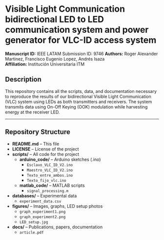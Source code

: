 # Visible Light Communication bidirectional LED to LED communication system and power generator for VLC-ID access system

**Manuscript ID:** IEEE LATAM Submission ID: 9746
**Authors:** Roger Alexander Martinez, Francisco Eugenio Lopez, Andrés Isaza  
**Affiliation:** Institución Universitaria ITM  

## Description
This repository contains all the scripts, data, and documentation necessary to reproduce the results of our bidirectional Visible Light Communication (VLC) system using LEDs 
as both transmitters and receivers. The system transmits data using On-Off Keying (OOK) modulation while harvesting energy at the receiver LED.

---

## Repository Structure

- **README.md** – This file  
- **LICENSE** – License of the project  
- **scripts/** – All code for the project  
  - **arduino_code/** – Arduino sketches (.ino)  
    - `Esclavo_VLC_ID_V2.ino`  
    - `Maestro_VLC_ID_V2.ino`  
    - `Texto_entre_ambos.ino`
    - `Texto_fijo_vlc.ino`    
  - **matlab_code/** – MATLAB scripts  
    - `signal_processing.m`  
- **databases/** – Experimental data  
  - `experiment_data.csv`  
- **figures/** – Images, graphs, LED setup photos  
  - `graph_experiment1.png`  
  - `graph_experiment2.png`  
  - `LED_setup.jpg`  
- **docs/** – Publications, papers, documentation  
  - `article.pdf`
